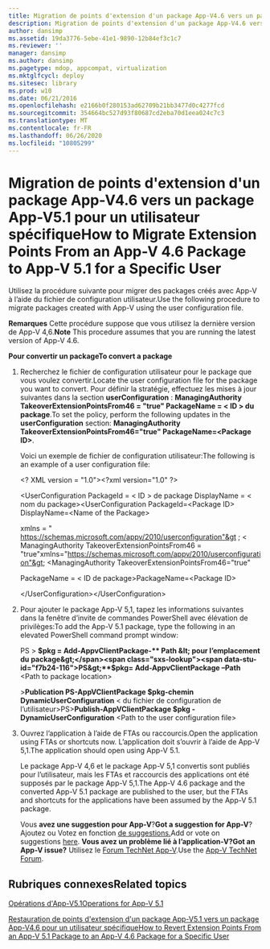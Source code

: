 ```yaml
---
title: Migration de points d'extension d'un package App-V4.6 vers un package App-V5.1 pour un utilisateur spécifique
description: Migration de points d'extension d'un package App-V4.6 vers un package App-V5.1 pour un utilisateur spécifique
author: dansimp
ms.assetid: 19da3776-5ebe-41e1-9890-12b84ef3c1c7
ms.reviewer: ''
manager: dansimp
ms.author: dansimp
ms.pagetype: mdop, appcompat, virtualization
ms.mktglfcycl: deploy
ms.sitesec: library
ms.prod: w10
ms.date: 06/21/2016
ms.openlocfilehash: e2166b0f280153ad62709b21bb3477d0c4277fcd
ms.sourcegitcommit: 354664bc527d93f80687cd2eba70d1eea024c7c3
ms.translationtype: MT
ms.contentlocale: fr-FR
ms.lasthandoff: 06/26/2020
ms.locfileid: "10805299"
---
```

# <span data-ttu-id="f7b24-103">Migration de points d'extension d'un package App-V4.6 vers un package App-V5.1 pour un utilisateur spécifique</span><span class="sxs-lookup"><span data-stu-id="f7b24-103">How to Migrate Extension Points From an App-V 4.6 Package to App-V 5.1 for a Specific User</span></span>


<span data-ttu-id="f7b24-104">Utilisez la procédure suivante pour migrer des packages créés avec App-V à l’aide du fichier de configuration utilisateur.</span><span class="sxs-lookup"><span data-stu-id="f7b24-104">Use the following procedure to migrate packages created with App-V using the user configuration file.</span></span>

<span data-ttu-id="f7b24-105">**Remarques**  Cette procédure suppose que vous utilisez la dernière version de App-V 4,6.</span><span class="sxs-lookup"><span data-stu-id="f7b24-105">**Note** This procedure assumes that you are running the latest version of App-V 4.6.</span></span>

**<span data-ttu-id="f7b24-106">Pour convertir un package</span><span class="sxs-lookup"><span data-stu-id="f7b24-106">To convert a package</span></span>**

1. <span data-ttu-id="f7b24-107">Recherchez le fichier de configuration utilisateur pour le package que vous voulez convertir.</span><span class="sxs-lookup"><span data-stu-id="f7b24-107">Locate the user configuration file for the package you want to convert.</span></span> <span data-ttu-id="f7b24-108">Pour définir la stratégie, effectuez les mises à jour suivantes dans la section **userConfiguration** : **ManagingAuthority TakeoverExtensionPointsFrom46 = "true" PackageName = &lt; ID &gt; du package**.</span><span class="sxs-lookup"><span data-stu-id="f7b24-108">To set the policy, perform the following updates in the **userConfiguration** section: **ManagingAuthority TakeoverExtensionPointsFrom46="true" PackageName=&lt;Package ID&gt;**.</span></span>

   <span data-ttu-id="f7b24-109">Voici un exemple de fichier de configuration utilisateur:</span><span class="sxs-lookup"><span data-stu-id="f7b24-109">The following is an example of a user configuration file:</span></span>

   <span data-ttu-id="f7b24-110">&lt;? XML version = "1.0"&gt;</span><span class="sxs-lookup"><span data-stu-id="f7b24-110">&lt;?xml version="1.0" ?&gt;</span></span>

   <span data-ttu-id="f7b24-111">&lt;UserConfiguration PackageId = &lt; ID &gt; de package DisplayName = &lt; nom du package&gt;</span><span class="sxs-lookup"><span data-stu-id="f7b24-111">&lt;UserConfiguration PackageId=&lt;Package ID&gt; DisplayName=&lt;Name of the Package&gt;</span></span>

   <span data-ttu-id="f7b24-112">xmlns = " <https://schemas.microsoft.com/appv/2010/userconfiguration"&gt> ; &lt; ManagingAuthority TakeoverExtensionPointsFrom46 = "true"</span><span class="sxs-lookup"><span data-stu-id="f7b24-112">xmlns="<https://schemas.microsoft.com/appv/2010/userconfiguration"&gt>; &lt;ManagingAuthority TakeoverExtensionPointsFrom46="true"</span></span>

   <span data-ttu-id="f7b24-113">PackageName = &lt; ID de package&gt;</span><span class="sxs-lookup"><span data-stu-id="f7b24-113">PackageName=&lt;Package ID&gt;</span></span>

   <span data-ttu-id="f7b24-114">&lt;/UserConfiguration&gt;</span><span class="sxs-lookup"><span data-stu-id="f7b24-114">&lt;/UserConfiguration&gt;</span></span>

2. <span data-ttu-id="f7b24-115">Pour ajouter le package App-V 5,1, tapez les informations suivantes dans la fenêtre d’invite de commandes PowerShell avec élévation de privilèges:</span><span class="sxs-lookup"><span data-stu-id="f7b24-115">To add the App-V 5.1 package, type the following in an elevated PowerShell command prompt window:</span></span>

   <span data-ttu-id="f7b24-116">PS &gt; **$pkg = Add-AppvClientPackage-** Path &lt; pour l’emplacement du package&gt;</span><span class="sxs-lookup"><span data-stu-id="f7b24-116">PS&gt;**$pkg= Add-AppvClientPackage –Path** &lt;Path to package location&gt;</span></span>

   <span data-ttu-id="f7b24-117">&gt;**Publication PS-AppVClientPackage $pkg-chemin DynamicUserConfiguration** &lt; du fichier de configuration de l’utilisateur&gt;</span><span class="sxs-lookup"><span data-stu-id="f7b24-117">PS&gt;**Publish-AppVClientPackage $pkg -DynamicUserConfiguration** &lt;Path to the user configuration file&gt;</span></span>

3. <span data-ttu-id="f7b24-118">Ouvrez l’application à l’aide de FTAs ou raccourcis.</span><span class="sxs-lookup"><span data-stu-id="f7b24-118">Open the application using FTAs or shortcuts now.</span></span> <span data-ttu-id="f7b24-119">L’application doit s’ouvrir à l’aide de App-V 5,1.</span><span class="sxs-lookup"><span data-stu-id="f7b24-119">The application should open using App-V 5.1.</span></span>

   <span data-ttu-id="f7b24-120">Le package App-V 4,6 et le package App-V 5,1 convertis sont publiés pour l’utilisateur, mais les FTAs et raccourcis des applications ont été supposés par le package App-V 5,1.</span><span class="sxs-lookup"><span data-stu-id="f7b24-120">The App-V 4.6 package and the converted App-V 5.1 package are published to the user, but the FTAs and shortcuts for the applications have been assumed by the App-V 5.1 package.</span></span>

   <span data-ttu-id="f7b24-121">Vous **avez une suggestion pour App-V**?</span><span class="sxs-lookup"><span data-stu-id="f7b24-121">**Got a suggestion for App-V**?</span></span> <span data-ttu-id="f7b24-122">Ajoutez ou Votez en fonction [de suggestions.](http://appv.uservoice.com/forums/280448-microsoft-application-virtualization)</span><span class="sxs-lookup"><span data-stu-id="f7b24-122">Add or vote on suggestions [here](http://appv.uservoice.com/forums/280448-microsoft-application-virtualization).</span></span> **<span data-ttu-id="f7b24-123">Vous avez un problème lié à l’application-V?</span><span class="sxs-lookup"><span data-stu-id="f7b24-123">Got an App-V issue?</span></span>** <span data-ttu-id="f7b24-124">Utilisez le [Forum TechNet App-V](https://social.technet.microsoft.com/Forums/home?forum=mdopappv).</span><span class="sxs-lookup"><span data-stu-id="f7b24-124">Use the [App-V TechNet Forum](https://social.technet.microsoft.com/Forums/home?forum=mdopappv).</span></span>

## <span data-ttu-id="f7b24-125">Rubriques connexes</span><span class="sxs-lookup"><span data-stu-id="f7b24-125">Related topics</span></span>


[<span data-ttu-id="f7b24-126">Opérations d'App-V5.1</span><span class="sxs-lookup"><span data-stu-id="f7b24-126">Operations for App-V 5.1</span></span>](operations-for-app-v-51.md)

[<span data-ttu-id="f7b24-127">Restauration de points d'extension d'un package App-V5.1 vers un package App-V4.6 pour un utilisateur spécifique</span><span class="sxs-lookup"><span data-stu-id="f7b24-127">How to Revert Extension Points From an App-V 5.1 Package to an App-V 4.6 Package for a Specific User</span></span>](how-to-revert-extension-points-from-an-app-v-51-package-to-an-app-v-46-package-for-a-specific-user.md)

 

 






